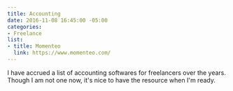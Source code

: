 ```yaml
---
title: Accounting
date: 2016-11-08 16:45:00 -05:00
categories:
- Freelance
list:
- title: Momenteo
  link: https://www.momenteo.com/
---
```


I have accrued a list of accounting softwares for freelancers over the years. Though I am not one now, it's nice to have the resource when I'm ready.